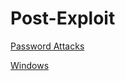 # Post-Exploit

[Password Attacks](Post-Exploit%20552c206b20a14cf39034c247d4d530b0/Password%20Attacks%20966fb14e655a41628f8e45828d8ebf4b.md)

[Windows](Post-Exploit%20552c206b20a14cf39034c247d4d530b0/Windows%20a0c10ef0045540b5a47b06fa8eeb4556.md)